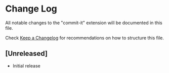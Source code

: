 # Change Log

All notable changes to the "commit-it" extension will be documented in this file.

Check [Keep a Changelog](http://keepachangelog.com/) for recommendations on how to structure this file.

## [Unreleased]

- Initial release